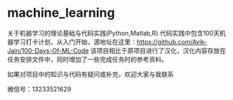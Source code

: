 # machine_learning

关于机器学习的理论基础与代码实践(Python,Matlab,R)
代码实践中包含100天机器学习打卡计划，从入门开始，源地址在这里：https://github.com/Avik-Jain/100-Days-Of-ML-Code
该项目相比于原项目进行了汉化，汉化内容存放在任务安排文件中，同时增加了一些完成任务时的参考资料。

如果对项目中的知识与代码有疑问或补充，欢迎大家与我联系

微信号：13233521629
